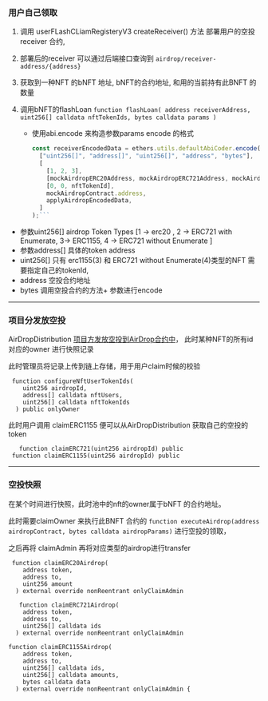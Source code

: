 ### 用户自己领取

1. 调用 userFLashCLiamRegisteryV3 createReceiver() 方法 部署用户的空投receiver 合约,

2. 部署后的receiver 可以通过后端接口查询到
    `airdrop/receiver-address/{address}`

3. 获取到一种NFT 的bNFT 地址, bNFT的合约地址, 和用的当前持有此BNFT 的数量

4. 调用bNFT的flashLoan   `function flashLoan( address receiverAddress, uint256[] calldata nftTokenIds, bytes calldata params )`
   * 使用abi.encode 来构造参数params encode 的格式
       ```typescript    
      const receiverEncodedData = ethers.utils.defaultAbiCoder.encode(
         ["uint256[]", "address[]", "uint256[]", "address", "bytes"],
         [
           [1, 2, 3],
           [mockAirdropERC20Address, mockAirdropERC721Address, mockAirdropERC1155Address],
           [0, 0, nftTokenId],
           mockAirdropContract.address,
           applyAirdropEncodedData,
         ]
       );```

  * 参数uint256[]  airdrop Token Types [1 -> erc20 , 2 ->  ERC721 with Enumerate, 3-> ERC1155, 4 -> ERC721 without Enumerate  ]
  * 参数address[] 具体的token address
  * uint256[] 只有 erc1155(3) 和 ERC721 without Enumerate(4)类型的NFT 需要指定自己的tokenId,
  * address 空投合约地址
  * bytes 调用空投合约的方法+ 参数进行encode 





----



### 项目分发放空投

AirDropDistribution 
[项目方发放空投到AirDrop合约中](https://etherscan.io/token/0x1e52f7a450b08b1b249a4f4f54518fc5278c2285?a=0xd46c8648f2ac4ce1a1aace620460fbd24f640853)， 此时某种NFT的所有id 对应的owner 进行快照记录

此时管理员将记录上传到链上存储，用于用户claim时候的校验

```solidity
 function configureNftUserTokenIds(
    uint256 airdropId,
    address[] calldata nftUsers,
    uint256[] calldata nftTokenIds
  ) public onlyOwner
```



此时用户调用 claimERC1155 便可以从AirDropDistribution 获取自己的空投的token

```
   function claimERC721(uint256 airdropId) public 
 function claimERC1155(uint256 airdropId) public  
```





---



### 空投快照

在某个时间进行快照，此时池中的nft的owner属于bNFT 的合约地址。

此时需要claimOwner 来执行此BNFT 合约的 `function executeAirdrop(address airdropContract, bytes calldata airdropParams)` 进行空投的领取，

之后再将 claimAdmin 再将对应类型的airdrop进行transfer

```solidity
 function claimERC20Airdrop(
    address token,
    address to,
    uint256 amount
  ) external override nonReentrant onlyClaimAdmin
  
   function claimERC721Airdrop(
    address token,
    address to,
    uint256[] calldata ids
  ) external override nonReentrant onlyClaimAdmin 
  
function claimERC1155Airdrop(
    address token,
    address to,
    uint256[] calldata ids,
    uint256[] calldata amounts,
    bytes calldata data
  ) external override nonReentrant onlyClaimAdmin {
  
  
```

